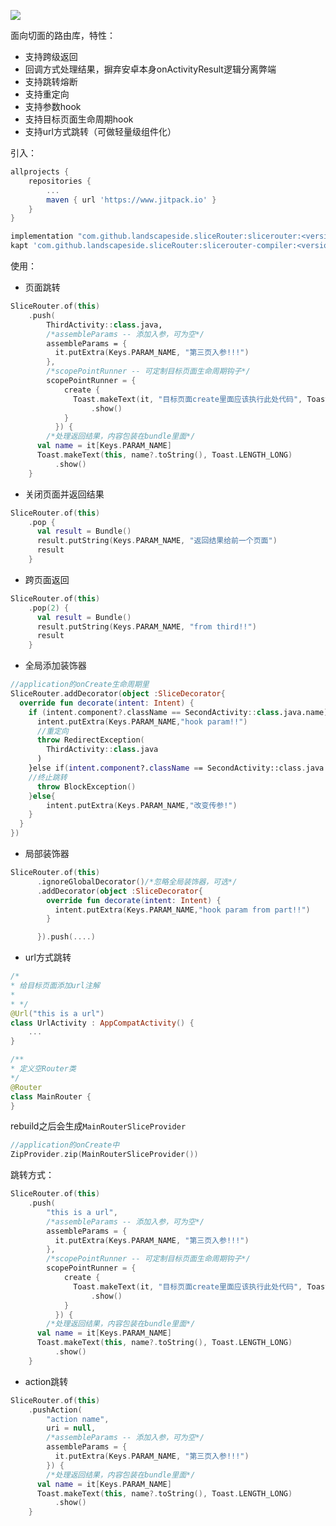 [![](https://www.jitpack.io/v/landscapeside/sliceRouter.svg)](https://www.jitpack.io/#landscapeside/sliceRouter)

面向切面的路由库，特性：

* 支持跨级返回
* 回调方式处理结果，摒弃安卓本身onActivityResult逻辑分离弊端
* 支持跳转熔断
* 支持重定向
* 支持参数hook
* 支持目标页面生命周期hook
* 支持url方式跳转（可做轻量级组件化）

引入：

```groovy
allprojects {
    repositories {
        ...
        maven { url 'https://www.jitpack.io' }
    }
}
```

```groovy
implementation "com.github.landscapeside.sliceRouter:slicerouter:<version>"
kapt 'com.github.landscapeside.sliceRouter:slicerouter-compiler:<version>'
```

使用：

* 页面跳转

```kotlin
SliceRouter.of(this)
    .push(
        ThirdActivity::class.java,
        /*assembleParams -- 添加入参，可为空*/
        assembleParams = {
          it.putExtra(Keys.PARAM_NAME, "第三页入参!!!")
        },
        /*scopePointRunner -- 可定制目标页面生命周期钩子*/
        scopePointRunner = {
            create {
              Toast.makeText(it, "目标页面create里面应该执行此处代码", Toast.LENGTH_SHORT)
                  .show()
            }
          }) {
        /*处理返回结果，内容包装在bundle里面*/
      val name = it[Keys.PARAM_NAME]
      Toast.makeText(this, name?.toString(), Toast.LENGTH_LONG)
          .show()
    }
```

* 关闭页面并返回结果

```kotlin
SliceRouter.of(this)
    .pop {
      val result = Bundle()
      result.putString(Keys.PARAM_NAME, "返回结果给前一个页面")
      result
    }
```

* 跨页面返回
```kotlin
SliceRouter.of(this)
    .pop(2) {
      val result = Bundle()
      result.putString(Keys.PARAM_NAME, "from third!!")
      result
    }
```
* 全局添加装饰器
```kotlin
//application的onCreate生命周期里
SliceRouter.addDecorator(object :SliceDecorator{
  override fun decorate(intent: Intent) {
    if (intent.component?.className == SecondActivity::class.java.name) {
      intent.putExtra(Keys.PARAM_NAME,"hook param!!")
      //重定向
      throw RedirectException(
        ThirdActivity::class.java
      )
    }else if(intent.component?.className == SecondActivity::class.java.name){
    //终止跳转
      throw BlockException()
    }else{
        intent.putExtra(Keys.PARAM_NAME,"改变传参!")
    }
  }
})
```
* 局部装饰器
```kotlin
SliceRouter.of(this)
      .ignoreGlobalDecorator()/*忽略全局装饰器，可选*/
      .addDecorator(object :SliceDecorator{
        override fun decorate(intent: Intent) {
          intent.putExtra(Keys.PARAM_NAME,"hook param from part!!")
        }

      }).push(....)  
```

* url方式跳转
```kotlin
/*
* 给目标页面添加url注解
* 
* */
@Url("this is a url")
class UrlActivity : AppCompatActivity() {
    ...
}
```
```kotlin
/**
* 定义空Router类
*/
@Router
class MainRouter {
}
```
rebuild之后会生成`MainRouterSliceProvider`
```kotlin
//application的onCreate中
ZipProvider.zip(MainRouterSliceProvider())
```
跳转方式：
```kotlin
SliceRouter.of(this)
    .push(
        "this is a url",
        /*assembleParams -- 添加入参，可为空*/
        assembleParams = {
          it.putExtra(Keys.PARAM_NAME, "第三页入参!!!")
        },
        /*scopePointRunner -- 可定制目标页面生命周期钩子*/
        scopePointRunner = {
            create {
              Toast.makeText(it, "目标页面create里面应该执行此处代码", Toast.LENGTH_SHORT)
                  .show()
            }
          }) {
        /*处理返回结果，内容包装在bundle里面*/
      val name = it[Keys.PARAM_NAME]
      Toast.makeText(this, name?.toString(), Toast.LENGTH_LONG)
          .show()
    }
```
* action跳转
```kotlin
SliceRouter.of(this)
    .pushAction(
        "action name",
        uri = null,
        /*assembleParams -- 添加入参，可为空*/
        assembleParams = {
          it.putExtra(Keys.PARAM_NAME, "第三页入参!!!")
        }) {
        /*处理返回结果，内容包装在bundle里面*/
      val name = it[Keys.PARAM_NAME]
      Toast.makeText(this, name?.toString(), Toast.LENGTH_LONG)
          .show()
    }
```
